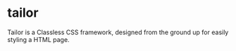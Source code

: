 # tailor
Tailor is a Classless CSS framework, designed from the ground up for easily styling a HTML page.
